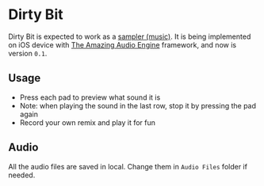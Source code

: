 Dirty Bit
=

Dirty Bit is expected to work as a [sampler (music)][1]. It is being implemented on iOS device with [The Amazing Audio Engine](http://theamazingaudioengine.com/) framework, and now is version `0.1`.

Usage
-

- Press each pad to preview what sound it is
- Note: when playing the sound in the last row, stop it by pressing the pad again
- Record your own remix and play it for fun

Audio
-

All the audio files are saved in local. Change them in `Audio Files` folder if needed. 

[1]: http://en.wikipedia.org/wiki/Sampler_(musical_instrument)

